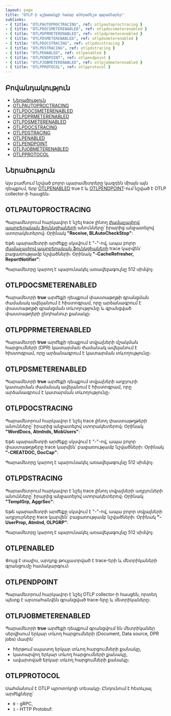 ```yaml
---
layout: page
title: "OTLP-ի աշխատանքի համար անհրաժեշտ պարամետրեր"
sublinks: 
- { title: "OTLPAUTOPROCTRACING", ref: otlpautoproctracing }
- { title: "OTLPDOCSMETERENABLED", ref: otlpdocsmeterenabled }
- { title: "OTLPDPRMETERENABLED", ref: otlpdprmeterenabled } 
- { title: "OTLPDSMETERENABLED", ref: otlpdsmeterenabled } 
- { title: "OTLPDOCSTRACING", ref: otlpdocstracing }
- { title: "OTLPDSTRACING", ref: otlpdstracing }
- { title: "OTLPENABLED", ref: otlpenabled }
- { title: "OTLPENDPOINT", ref: otlpendpoint }
- { title: "OTLPJOBMETERENABLED", ref: otlpjobmeterenabled }
- { title: "OTLPPROTOCOL", ref: otlpprotocol }
---
```


## Բովանդակություն

- [Ներածություն](#ներածություն)
- [OTLPAUTOPROCTRACING](#otlpautoproctracing)
- [OTLPDOCSMETERENABLED](#otlpdocsmeterenabled)
- [OTLPDPRMETERENABLED](#otlpdprmeterenabled)
- [OTLPDSMETERENABLED](#otlpdsmeterenabled)
- [OTLPDOCSTRACING](#otlpdocstracing)
- [OTLPDSTRACING](#otlpdstracing)
- [OTLPENABLED](#otlpenabled)
- [OTLPENDPOINT](#otlpendpoint)
- [OTLPJOBMETERENABLED](#otlpjobmeterenabled)
- [OTLPPROTOCOL](#otlpprotocol)

## Ներածություն

Այս բաժնում նշված բոլոր պարամետրերը կազդեն միայն այն դեպքում, երբ [OTLPENABLED](#otlpenabled) true է և [OTLPENDPOINT](#otlpendpoint)-ում նշված է OTLP collector-ի հասցեն։

## OTLPAUTOPROCTRACING

Պարամետրում հարկավոր է նշել trace լինող [ժամաչափով պարբերական ֆունկցիաների](https://armsoft.github.io/as4x-docs/HTM/ProgrGuide/Functions/Functions/CreateCallBackOnTimer.html) անունները՝ իրարից անջատելով ստորակետերով։ Օրինակ **"Receive, BLAutoCheckStop"**:

Եթե պարամետրի արժեքը սկսվում է "-"-ով, ապա բոլոր [ժամաչափով պարբերական ֆունկցիաների](https://armsoft.github.io/as4x-docs/HTM/ProgrGuide/Functions/Functions/CreateCallBackOnTimer.html) trace կարվեն՝ բացառությամբ նշվածների։ Օրինակ **"-CacheRefresher, ReportNotifier"**:

Պարամետրը կարող է պարունակել առավելագույնը 512 սիմվոլ։

## OTLPDOCSMETERENABLED

Պարամետրի **true** արժեքի դեպքում փաստաթղթի գրանցման ժամանակ ավելանում է հիստոգրամ, որը արձանագրում է փաստաթղթի գրանցման տևողությունը և գրանցված փաստաթղերի ընդհանուր քանակը։

## OTLPDPRMETERENABLED

Պարամետրի **true** արժեքի դեպքում տվյալների մշակման հարցումների (DPR) կատարման ժամանակ ավելանում է հիստոգրամ, որը արձանագրում է կատարման տևողությունը։

## OTLPDSMETERENABLED

Պարամետրի **true** արժեքի դեպքում տվյալների աղբյուրի կատարման ժամանակ ավելանում է հիստոգրամ, որը արձանագրում է կատարման տևողությունը։

## OTLPDOCSTRACING    

Պարամետրում հարկավոր է նշել trace լինող փաստաթղթերի անունները՝ իրարից անջատելով ստորակետերով։ Օրինակ **"WordDocs, AtmInds, MobUsers"**:

Եթե պարամետրի արժեքը սկսվում է "-"-ով, ապա բոլոր փաստաթղթերը trace կարվեն՝ բացառությամբ նշվածների։ Օրինակ **"-CREATDOC, DocCap"**:

Պարամետրը կարող է պարունակել առավելագույնը 512 սիմվոլ։

## OTLPDSTRACING   

Պարամետրում հարկավոր է նշել trace լինող տվյալների աղբյուների անունները՝ իրարից անջատելով ստորակետերով։ Օրինակ **"TemplGrp, AggrSec"**:

Եթե պարամետրի արժեքը սկսվում է "-"-ով, ապա բոլոր տվյալների աղբյուրները trace կարվեն՝ բացառությամբ նշվածների։ Օրինակ **"-UserProp, AtmInd, OLPGRP"**:

Պարամետրը կարող է պարունակել առավելագույնը 512 սիմվոլ։

## OTLPENABLED  

Ցույց է տալիս, արդյոք թույլատրված է trace-երի և մետրիկաների գրանցումը համակարգում։

## OTLPENDPOINT

Պարամետրում հարկավոր է նշել OTLP collector-ի հասցեն, որտեղ պետք է արտահանվեն գրանցված trace-երը և մետրիկաները։

## OTLPJOBMETERENABLED 

Պարամետրի **true** արժեքի դեպքում գրանցվում են մետրիկաներ սերվիսում երկար տևող հարցումների (Document, Data source, DPR jobs) մասին՝
* հերթում սպասող երկար տևող հարցումների քանակը,
* կատարվող երկար տևող հարցումների քանակը,
* ավարտված երկար տևող հարցումների քանակը։

## OTLPPROTOCOL 

Սահմանում է OTLP պրոտոկոլի տեսակը։ Ընդունում է հետևյալ արժեքները՝
* `0` - gRPC,
* `1` - HTTP Protobuf: 

